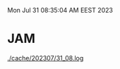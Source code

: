 Mon Jul 31 08:35:04 AM EEST 2023
# JAM
<a href='./cache/202307/31_08.log'>./cache/202307/31_08.log</a>
